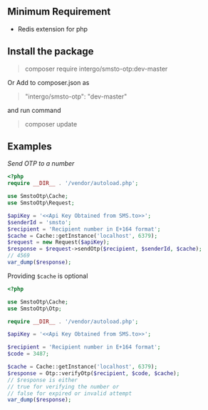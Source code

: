 ## Minimum Requirement
- Redis extension for php

## Install the package
> composer require intergo/smsto-otp:dev-master

Or Add to composer.json as
> "intergo/smsto-otp": "dev-master"

and run command
> composer update
## Examples

*Send OTP to a number*

```php
<?php
require __DIR__ . '/vendor/autoload.php';

use SmstoOtp\Cache;
use SmstoOtp\Request;

$apiKey = '<<Api Key Obtained from SMS.to>>';
$senderId = 'smsto';
$recipient = 'Recipient number in E+164 format';
$cache = Cache::getInstance('localhost', 6379);
$request = new Request($apiKey);
$response = $request->sendOtp($recipient, $senderId, $cache);
// 4569
var_dump($response);
```

Providing `$cache` is optional

```php
<?php

use SmstoOtp\Cache;
use SmstoOtp\Otp;

require __DIR__ . '/vendor/autoload.php';

$apiKey = '<<Api Key Obtained from SMS.to>>';

$recipient = 'Recipient number in E+164 format';
$code = 3487;

$cache = Cache::getInstance('localhost', 6379);
$response = Otp::verifyOtp($recipient, $code, $cache);
// $response is either
// true for verifying the number or
// false for expired or invalid attempt
var_dump($response);
```